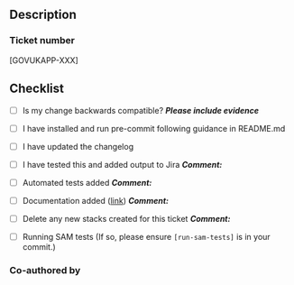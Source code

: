 ## Description

### Ticket number

[GOVUKAPP-XXX]

## Checklist

- [ ] Is my change backwards compatible? **_Please include evidence_**

- [ ] I have installed and run pre-commit following guidance in README.md

- [ ] I have updated the changelog

- [ ] I have tested this and added output to Jira
      **_Comment:_**

- [ ] Automated tests added
      **_Comment:_**

- [ ] Documentation added ([link]())
      **_Comment:_**

- [ ] Delete any new stacks created for this ticket
      **_Comment:_**

- [ ] Running SAM tests (If so, please ensure `[run-sam-tests]` is in your commit.)

### Co-authored by
